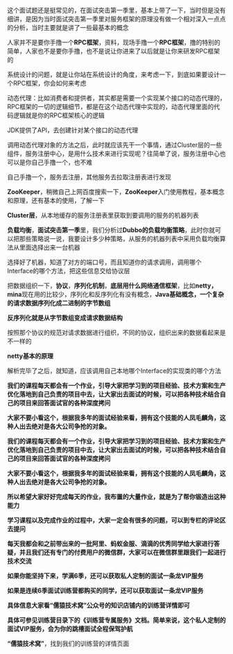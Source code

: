 这个面试题还是挺常见的，在面试突击第一季里，基本上带了一下，当时但是没有细讲，是因为当时面试突击第一季里对服务框架的原理没有做一个相对深入一点点的分析，当时主要就是讲了一些最基本的概念

人家并不是要你手撸一个**RPC框架**，资料，现场手撸一个**RPC框架**，撸的特别的简单，人家也不是要你手撸，也不是说让你进来了以后就是让你来研发RPC框架的

系统设计的问题，就是让你站在系统设计的角度，来考虑一下，到底如果要设计一个RPC框架，你会如何来考虑

动态代理：比如消费者和提供者，其实都是需要一个实现某个接口的动态代理的，RPC框架的一切的逻辑细节，都是在这个动态代理中实现的，动态代理里面的代码逻辑就是你的RPC框架核心的逻辑

JDK提供了API，去创建针对某个接口的动态代理

调用动态代理对象的方法之后，此时就应该先干一个事情，通过Cluster层的一些组件，服务注册中心，是用什么技术来进行实现呢？往简单了说，服务注册中心也可以是你自己手撸一个，也不难

自己手撸一个，服务去注册，其他服务去拉取注册表进行发现

**ZooKeeper**，稍微自己上网百度搜索一下，**ZooKeeper**入门使用教程，基本概念和原理，还有基本的使用，了解一下

**Cluster层**，从本地缓存的服务注册表里获取到要调用的服务的机器列表

**负载均衡**，**面试突击第一季**里，我们分析过**Dubbo的负载均衡策略**，此时你就可以把那些策略说一说，我要设计多少种策略，从服务的机器列表中采用负载均衡算法从里面选择出来一台机器

选择好了机器，知道了对方的端口号，而且知道你的请求调用，调用哪个Interface的哪个方法，把这些信息交给协议层

把数据组织一下，**协议**，**序列化机制**，**底层用什么网络通信框架**，比如**netty，mina**现在用的比较少，序列化和反序列化有没有概念，**Java基础概念，一个复杂的请求数据序列化成二进制的字节数组**

**反序列化就是从字节数组变成请求数据结构**

按照那个协议的规范对请求数据进行组织，不同的协议，组织出来的数据看起来是不一样的

**netty基本的原理**

解析完毕了之后，就知道，应该调用自己本地哪个Interface的实现类的哪个方法



**我们的课程每天都会有一个作业，引导大家把学习到的项目经验、技术方案和生产优化落地到自己负责的项目中去，让大家出去面试的时候，可以把各种技术结合自己的项目来回答面试官的各种深度拷问**

**大家不要小看这个，根据我多年的面试经验来看，拥有这个技能的人凤毛麟角，这种人出去绝对是各大公司争抢的对象。**

**我们的课程每天都会有一个作业，引导大家把学习到的项目经验、技术方案和生产优化落地到自己负责的项目中去，让大家出去面试的时候，可以把各种技术结合自己的项目来回答面试官的各种深度拷问**

**大家不要小看这个，根据我多年的面试经验来看，拥有这个技能的人凤毛麟角，这种人出去绝对是各大公司争抢的对象。**

**所以希望大家好好完成每天的作业，我布置的大量作业，就是为了帮你锻造出这种能力**

**学习课程以及完成作业的过程中，大家一定会有很多的问题，可以到专栏的评论区去提问**

**每天我都会和之前带出来的一批阿里、蚂蚁金服、滴滴的优秀同学给大家进行答疑，并且我们还有专门的付费用户的微信群，大家可以在微信群里跟我们一起进行技术交流**

**如果你能坚持下来，学满6季，还可以获取私人定制的面试一条龙VIP服务**

**如果是连续6季面试训练营都购买的同学，还可以获取面试一条龙VIP服务**

**具体信息大家看“儒猿技术窝”公众号的知识店铺内的训练营详情即可**

**具体可参见训练营目录下的《训练营专属服务》文档。简单来说，这个私人定制的面试VIP服务，会为你的跳槽面试全程保驾护航**

**“儒猿技术窝”**，找到我们的训练营的详情页面


